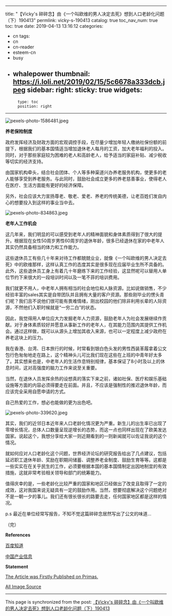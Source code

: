 
---
title: "【Vicky's 碎碎念】由《一个叫欧维的男人决定去死》想到人口老龄化问题（下）190413"
permlink: vicky-s-190413
catalog: true
toc_nav_num: true
toc: true
date: 2019-04-13 13:16:12
categories:
- cn
tags:
- cn
- cn-reader
- esteem-cn
- busy
- whalepower
thumbnail: https://i.loli.net/2019/02/15/5c6678a333dcb.jpeg
sidebar:
    right:
        sticky: true
widgets:
    -
        type: toc
        position: right
---


![pexels-photo-1586481.jpeg](https://i.loli.net/2019/02/15/5c6678a333dcb.jpeg)

**养老保险制度**

政府发挥经济及财政方面的宏观调控手段，在尽量少增加年轻人缴纳社保份额的前提下，根据我们的基本国情适当增加退休老人每月的工资，加大老年福利的投入。同时，对于那些家庭较为困难的老人和高龄老人，给予适当的家庭补贴、减少税收等切实的经济支持。

由国家机构牵头，结合社会团体、个人等多种渠道兴办养老服务机构，使更多的老人能够享受到养老服务。与此同时，鼓励社会成立更多的养老慈善事业，使得老人在医疗、生活方面能有更好的经济保障。

另外，社会应该大力宣扬尊老、敬老、爱老、养老的传统美德，让老百姓们发自内心的想要投入到这样的事业当中去。

![pexels-photo-834863.jpeg](https://i.loli.net/2019/02/15/5c66792da9745.jpeg)

**老年人工作机会**

这几年来，我们明显的可以感受到老年人的精神面貌和身体素质得到了很大的提升。根据现在女性50周岁男性60周岁的退休年龄，很多已经退休在家的中老年人其实仍然具备相当的体力和工作能力。

这些退休员工有些几十年来对待工作都兢兢业业，就像《一个叫欧维的男人决定去死》中的欧维那样，这样认真工作的态度其实是很多现在应届毕业生所不具备的。此外，这些退休员工身上有着几十年磨练下来的工作经验，这显然呢可以替用人单位节约下来很大的一段培训时间以及一笔不菲的培训费用。

我们就更不用人，中老年人拥有相当的社会地位和人脉资源。比如说做销售，不少经验丰富的sales其实是自带团队并且拥有大量的客户资源。那些刚毕业的愣头青们呢？我们且不说他们很可能有畏难情绪，刚出校园的他们除非利用长辈的人际资源，不然他们入职时候就是“一穷二白”的状态。

因此，我觉得用人单位应大力发掘老年人力资源，鼓励老年人为社会发展继续作贡献。对于身体素质较好并愿意从事新工作的老年人，在其能力范围内其提供工作机会。通过这样做，既可以从源头上增加其收入来源，也可以一定程度上减少政府在养老这块上的压力。

我在香港、台湾、日本旅行的时候，时常看到银白色头发的男性西装革履拿着公文包行色匆匆地走在路上，这个精神头儿可比我们现在这些在上班的中青年好太多了。其实想来也是，中老年人的生活作息特别规律，基本保证了8小时及以上的休息时间，这对高强度的脑力工作来说至关重要。

当然，在退休人员发挥余热的设想真的落实下来之前，诸如社保、医疗和娱乐基础设施等方面的内容必须得要走在前面。并且，不应该是强制性的推迟退休年龄，而应该完全采用自愿申请的方式。

自己热爱的工作，想必也能做的更为出色吧。

![pexels-photo-339620.jpeg](https://i.loli.net/2019/02/15/5c6678cae1bca.jpeg)

其实，我们的近邻日本近年来人口老龄化情况更为严重。新生儿的出生率已出现了零增长情况，总体人口数量呈现逆增长的态势，而这一点也同样出现在了欧美发达国家。说起这个，我想分享给大家一则近期看到的一则新闻就可以佐证我说的这个情况。

就如何应对人口老龄化这个问题，世界经济论坛的研究报告给出了几点建议，包括延迟职工退休年龄、奖励在职期间储蓄、调整养老金制度、鼓励生育等等。这都是一些实实在在关乎民生的工作，必须要根据本国的基本国情制定出因地制宜的有效措施，这就非常考验相关领导和部门的统筹能力。

值得庆幸的是，一些老龄化比较严重的国家和地区已经做出了改变且取得了一定的成效，这对我国来说无疑具有一定的鼓励作用。当然，想要彻底解决这个问题绝对不是一朝一夕的事儿。我们还有很长很长的路要去走，任何国家地区都是这样的情况。

p.s 最近在单位经常写报告，不知不觉这篇碎碎念居然写出了公文的味道…

（完）

**References**

[百度知道](https://zhidao.baidu.com/question/479107093.html)

[中国产业信息](http://www.chyxx.com/industry/201805/637022.html)

**Statement**

[The Article was Firstly Published on Primas.](https://pstdaily.com/article/1BJWYUQLD0XLFE0CV0H16VKJIH4TBDDRPTIR5U1SQTGNXPZ441?group_share=52YM3T5CC3KB5ZGOV0L4T3S2QTO40LI4P0UHFSMZOB0Q6I5G4R)

[All Image Source](https://www.pexels.com/)

- - -

This page is synchronized from the post: [【Vicky's 碎碎念】由《一个叫欧维的男人决定去死》想到人口老龄化问题（下）190413](https://steemit.com/@nostalgic1212/vicky-s-190413)
